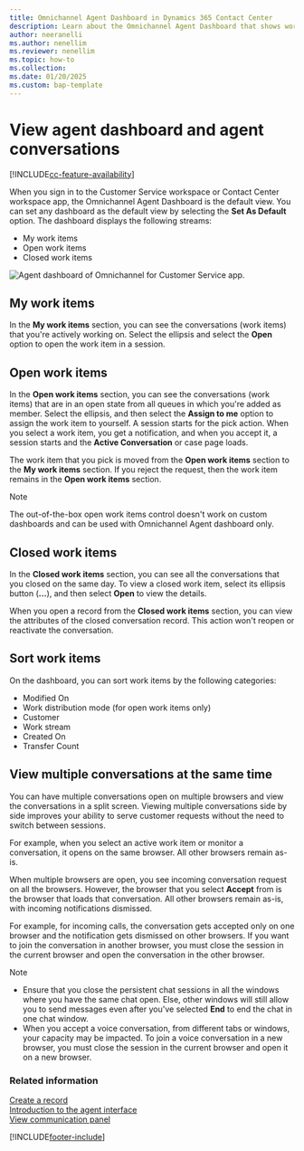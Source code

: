 ```yaml
---
title: Omnichannel Agent Dashboard in Dynamics 365 Contact Center
description: Learn about the Omnichannel Agent Dashboard that shows work items for agents who use the Customer Service workspace or Contact Center workspace.
author: neeranelli
ms.author: nenellim
ms.reviewer: nenellim
ms.topic: how-to
ms.collection:
ms.date: 01/20/2025
ms.custom: bap-template
---
```


# View agent dashboard and agent conversations

[!INCLUDE[cc-feature-availability](../../includes/cc-feature-availability.md)]


When you sign in to the Customer Service workspace or Contact Center workspace app, the Omnichannel Agent Dashboard is the default view. You can set any dashboard as the default view by selecting the **Set As Default** option. The dashboard displays the following streams:

- My work items
- Open work items
- Closed work items

 ![Agent dashboard of Omnichannel for Customer Service app.](../media/oceh-oc-mydashboard.png "Screenshot of Agent dashboard in the Customer Service workspace app")

## My work items

In the **My work items** section, you can see the conversations (work items) that you're actively working on. Select the ellipsis and select the **Open** option to open the work item in a session.

## Open work items

In the **Open work items** section, you can see the conversations (work items) that are in an open state from all queues in which you're added as member. Select the ellipsis, and then select the **Assign to me** option to assign the work item to yourself. A session starts for the pick action. When you select a work item, you get a notification, and when you accept it, a session starts and the **Active Conversation** or case page loads.

The work item that you pick is moved from the **Open work items** section to the **My work items** section. If you reject the request, then the work item remains in the **Open work items** section.

> [!NOTE]
> The out-of-the-box open work items control doesn't work on custom dashboards and can be used with Omnichannel Agent dashboard only.

## Closed work items

In the **Closed work items** section, you can see all the conversations that you closed on the same day. To view a closed work item, select its ellipsis button (**...**), and then select **Open** to view the details.

When you open a record from the **Closed work items** section, you can view the attributes of the closed conversation record. This action won't reopen or reactivate the conversation.

## Sort work items

On the dashboard, you can sort work items by the following categories:

- Modified On
- Work distribution mode (for open work items only)
- Customer
- Work stream
- Created On
- Transfer Count

## View multiple conversations at the same time


You can have multiple conversations open on multiple browsers and view the conversations in a split screen. Viewing multiple conversations side by side improves your ability to serve customer requests without the need to switch between sessions.

For example, when you select an active work item or monitor a conversation, it opens on the same browser. All other browsers remain as-is.

When multiple browsers are open, you see incoming conversation request on all the browsers. However, the browser that you select **Accept** from is the browser that loads that conversation. All other browsers remain as-is, with incoming notifications dismissed. 


For example, for incoming calls, the conversation gets accepted only on one browser and the notification gets dismissed on other browsers. If you want to join the conversation in another browser, you must close the session in the current browser and open the conversation in the other browser.

> [!NOTE]
> - Ensure that you close the persistent chat sessions in all the windows where you have the same chat open. Else, other windows will still allow you to send messages even after you've selected **End** to end the chat in one chat window.
> - When you accept a voice conversation, from different tabs or windows, your capacity may be impacted. To join a voice conversation in a new browser, you must close the session in the current browser and open it on a new browser.


### Related information

[Create a record](oc-create-record.md)  
[Introduction to the agent interface](oc-introduction-agent-interface.md)  
[View communication panel](oc-conversation-control.md)  



[!INCLUDE[footer-include](../../includes/footer-banner.md)]
